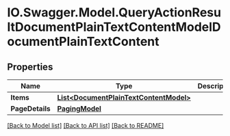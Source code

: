 # IO.Swagger.Model.QueryActionResultDocumentPlainTextContentModelDocumentPlainTextContent
## Properties

Name | Type | Description | Notes
------------ | ------------- | ------------- | -------------
**Items** | [**List&lt;DocumentPlainTextContentModel&gt;**](DocumentPlainTextContentModel.md) |  | [optional] 
**PageDetails** | [**PagingModel**](PagingModel.md) |  | [optional] 

[[Back to Model list]](../README.md#documentation-for-models) [[Back to API list]](../README.md#documentation-for-api-endpoints) [[Back to README]](../README.md)

